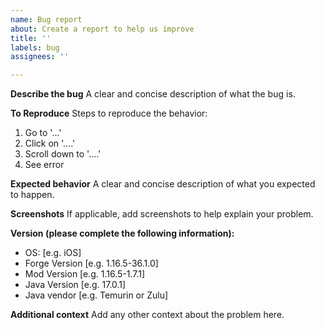 ```yaml
---
name: Bug report
about: Create a report to help us improve
title: ''
labels: bug
assignees: ''

---
```


**Describe the bug**
A clear and concise description of what the bug is.

**To Reproduce**
Steps to reproduce the behavior:
1. Go to '...'
2. Click on '....'
3. Scroll down to '....'
4. See error

**Expected behavior**
A clear and concise description of what you expected to happen.

**Screenshots**
If applicable, add screenshots to help explain your problem.

**Version (please complete the following information):**
 - OS: [e.g. iOS]
 - Forge Version [e.g. 1.16.5-36.1.0]
 - Mod Version [e.g. 1.16.5-1.7.1]
 - Java Version [e.g. 17.0.1]
 - Java vendor [e.g. Temurin or Zulu]

**Additional context**
Add any other context about the problem here.
